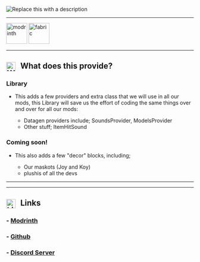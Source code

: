 ![Replace this with a description](https://cdn.modrinth.com/data/cached_images/1cb1dcdf4e441f6368876e0db9620707b7e78261.png)

-------------

[<img alt="modrinth" height="56" src="https://cdn.jsdelivr.net/npm/@intergrav/devins-badges@3/assets/cozy/available/modrinth_vector.svg">](https://modrinth.com/mod/joyeuxlib) <!-- SVG version -->
[<img alt="fabric" height="56" src="https://cdn.jsdelivr.net/npm/@intergrav/devins-badges@3/assets/cozy/supported/fabric_vector.svg">](https://fabricmc.net/) <!-- SVG version -->

-------------
<h2>
  <img src="https://cdn.modrinth.com/data/cached_images/b18b275a0e9bb4000e015b935b65037166301538.png"
       alt="What does this mod add?"
       width="25"
       height="25"
       style="vertical-align: middle; margin-right: 8px;">
  What does this provide?
</h2>

### Library
- This adds a few providers and extra class that we will use in all our mods, this Library will save us the effort of coding the same things over and over for all our mods:

    * Datagen providers include; SoundsProvider, ModelsProvider
    * Other stuff; ItemHitSound

### Coming soon!
- This also adds a few "decor" blocks, including;

    * Our maskots (Joy and Koy)
    * plushis of all the devs

-------------
-------------

<h2>
  <img src="https://cdn.modrinth.com/data/cached_images/23b97ecfe49586f70c6a7d4e4ca63ac14d47e6e1.png"
       alt="Links & Community"
       width="25"
       height="25"
       style="vertical-align: middle; margin-right: 8px;">
  Links
</h2>

### - [Modrinth](https://modrinth.com/project/joyeuxlib)
### - [Github](https://github.com/Addi3/Joyeux-Lib)
### - [Discord Server](https://discord.gg/5JDKuzarcS)
